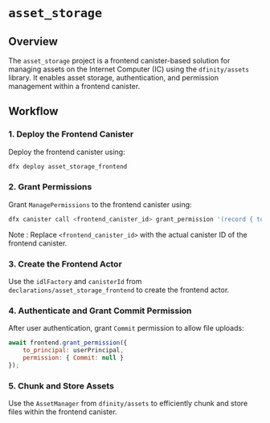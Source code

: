 # `asset_storage`

## Overview

The `asset_storage` project is a frontend canister-based solution for managing assets on the Internet Computer (IC) using the `dfinity/assets` library. It enables asset storage, authentication, and permission management within a frontend canister.

## Workflow

### 1. Deploy the Frontend Canister  
Deploy the frontend canister using:

```bash
dfx deploy asset_storage_frontend
```

### 2. Grant Permissions  
Grant `ManagePermissions` to the frontend canister using:

```bash
dfx canister call <frontend_canister_id> grant_permission '(record { to_principal = principal "<frontend_canister_id>"; permission = variant { ManagePermissions } })'
```

Note : Replace `<frontend_canister_id>` with the actual canister ID of the frontend canister.

### 3. Create the Frontend Actor  
Use the `idlFactory` and `canisterId` from `declarations/asset_storage_frontend` to create the frontend actor.

### 4. Authenticate and Grant Commit Permission  
After user authentication, grant `Commit` permission to allow file uploads:

```javascript
await frontend.grant_permission({
    to_principal: userPrincipal,
    permission: { Commit: null }
});
```

### 5. Chunk and Store Assets  
Use the `AssetManager` from `dfinity/assets` to efficiently chunk and store files within the frontend canister.
